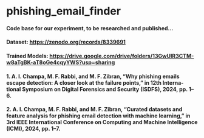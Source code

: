 # phishing_email_finder

#### Code base for our experiment, to be researched and published...

#### Dataset: https://zenodo.org/records/8339691
#### Trained Models: https://drive.google.com/drive/folders/13GwUlR3CTM-w8aTgBK-aT8oGe4cqyYWS?usp=sharing
#### 1. A. I. Champa, M. F. Rabbi, and M. F. Zibran, “Why phishing emails escape detection: A closer look at the failure points,” in 12th Interna- tional Symposium on Digital Forensics and Security (ISDFS), 2024, pp. 1–6.
#### 2. A. I. Champa, M. F. Rabbi, and M. F. Zibran, “Curated datasets and feature analysis for phishing email detection with machine learning,” in 3rd IEEE International Conference on Computing and Machine Intelligence (ICMI), 2024, pp. 1–7.
